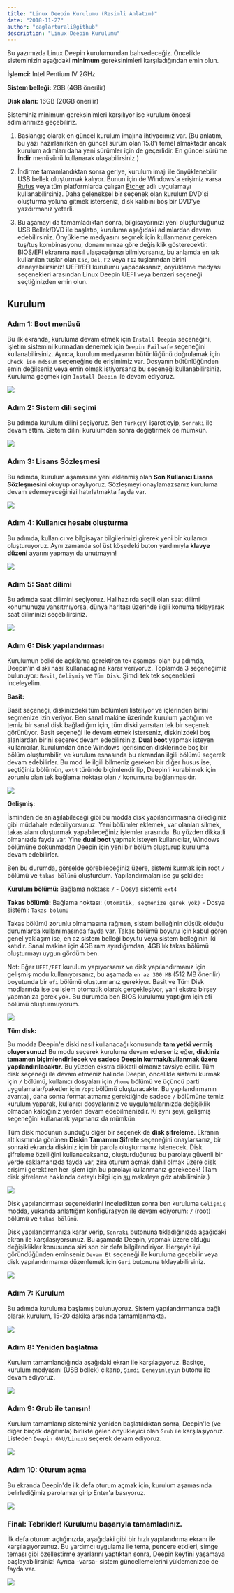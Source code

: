```yaml
---
title: "Linux Deepin Kurulumu (Resimli Anlatım)"
date: "2018-11-27"
author: "caglarturali@github"
description: "Linux Deepin Kurulumu"
---
```


Bu yazımızda Linux Deepin kurulumundan bahsedeceğiz. Öncelikle sisteminizin aşağıdaki **minimum** gereksinimleri karşıladığından emin olun.

**İşlemci:** Intel Pentium IV 2GHz

**Sistem belleği:** 2GB (4GB önerilir)

**Disk alanı:** 16GB (20GB önerilir)

Sisteminiz minimum gereksinimleri karşılıyor ise kurulum öncesi adımlarımıza geçebiliriz.

1. Başlangıç olarak en güncel kurulum imajına ihtiyacımız var. (Bu anlatım, bu yazı hazırlanırken en güncel sürüm olan 15.8'i temel almaktadır ancak kurulum adımları daha yeni sürümler için de geçerlidir. En güncel sürüme **İndir** menüsünü kullanarak ulaşabilirsiniz.)

2. İndirme tamamlandıktan sonra geriye, kurulum imajı ile önyüklenebilir USB bellek oluşturmak kalıyor. Bunun için de Windows'a erişimiz varsa [Rufus](https://rufus.ie/tr_TR.html) veya tüm platformlarda çalışan [Etcher](https://www.balena.io/etcher/) adlı uygulamayı kullanabilirsiniz. Daha geleneksel bir seçenek olan kurulum DVD'si oluşturma yoluna gitmek isterseniz, disk kalıbını boş bir DVD'ye yazdırmanız yeterli.

3. Bu aşamayı da tamamladıktan sonra, bilgisayarınızı yeni oluşturduğunuz USB Bellek/DVD ile başlatıp, kuruluma aşağıdaki adımlardan devam edebilirsiniz. Önyükleme medyasını seçmek için kullanmanız gereken tuş/tuş kombinasyonu, donanımınıza göre değişiklik gösterecektir. BIOS/EFI ekranına nasıl ulaşacağınızı bilmiyorsanız, bu anlamda en sık kullanılan tuşlar olan `Esc`, `Del`, `F2` veya `F12` tuşlarından birini deneyebilirsiniz! UEFI/EFI kurulumu yapacaksanız, önyükleme medyası seçenekleri arasından Linux Deepin UEFI veya benzeri seçeneği seçtiğinizden emin olun.

## Kurulum

### Adım 1: Boot menüsü

Bu ilk ekranda, kuruluma devam etmek için `Install Deepin` seçeneğini, işletim sistemini kurmadan denemek için `Deepin Failsafe` seçeneğini kullanabilirsiniz. Ayrıca, kurulum medyasının bütünlüğünü doğrulamak için `Check iso md5sum` seçeneğine de erişimimiz var. Dosyanın bütünlüğünden emin değilseniz veya emin olmak istiyorsanız bu seçeneği kullanabilirsiniz. Kuruluma geçmek için `Install Deepin` ile devam ediyoruz.

![](./img-1.png)

### Adım 2: Sistem dili seçimi

Bu adımda kurulum dilini seçiyoruz. Ben `Türkçe`yi işaretleyip, `Sonraki` ile devam ettim. Sistem dilini kurulumdan sonra değiştirmek de mümkün.

![](./img-2.png)

### Adım 3: Lisans Sözleşmesi

Bu adımda, kurulum aşamasına yeni eklenmiş olan **Son Kullanıcı Lisans Sözleşmesi**ni okuyup onaylıyoruz. Sözleşmeyi onaylamazsanız kuruluma devam edemeyeceğinizi hatırlatmakta fayda var.

![](./img-3.png)

### Adım 4: Kullanıcı hesabı oluşturma

Bu adımda, kullanıcı ve bilgisayar bilgilerimizi girerek yeni bir kullanıcı oluşturuyoruz. Aynı zamanda sol üst köşedeki buton yardımıyla **klavye düzeni** ayarını yapmayı da unutmayın!

![](./img-4.png)

### Adım 5: Saat dilimi

Bu adımda saat dilimini seçiyoruz. Halihazırda seçili olan saat dilimi konumunuzu yansıtmıyorsa, dünya haritası üzerinde ilgili konuma tıklayarak saat diliminizi seçebilirsiniz.

![](./img-5.png)

### Adım 6: Disk yapılandırması

Kurulumun belki de açıklama gerektiren tek aşaması olan bu adımda, Deepin'in diski nasıl kullanacağına karar veriyoruz. Toplamda 3 seçeneğimiz bulunuyor: `Basit`, `Gelişmiş` ve `Tüm Disk`. Şimdi tek tek seçenekleri inceleyelim.

**Basit:**

Basit seçeneği, diskinizdeki tüm bölümleri listeliyor ve içlerinden birini seçmenize izin veriyor. Ben sanal makine üzerinde kurulum yaptığım ve temiz bir sanal disk bağladığım için, tüm diski yansıtan tek bir seçenek görünüyor. Basit seçeneği ile devam etmek isterseniz, diskinizdeki boş alanlardan birini seçerek devam edebilirsiniz. **Dual boot** yapmak isteyen kullanıcılar, kurulumdan önce Windows içerisinden disklerinde boş bir bölüm oluşturabilir, ve kurulum esnasında bu ekrandan ilgili bölümü seçerek devam edebilirler. Bu mod ile ilgili bilmeniz gereken bir diğer husus ise, seçtiğiniz bölümün, `ext4` türünde biçimlendirilip, Deepin'i kurabilmek için zorunlu olan tek bağlama noktası olan `/` konumuna bağlanmasıdır.

![](./img-6.png)

**Gelişmiş:**

İsminden de anlaşılabileceği gibi bu modda disk yapılandırmasına dilediğiniz gibi müdahale edebiliyorsunuz. Yeni bölümler eklemek, var olanları silmek, takas alanı oluşturmak yapabileceğiniz işlemler arasında. Bu yüzden dikkatli olmanızda fayda var. Yine **dual boot** yapmak isteyen kullanıcılar, Windows bölümüne dokunmadan Deepin için yeni bir bölüm oluşturup kuruluma devam edebilirler.

Ben bu durumda, görselde görebileceğiniz üzere, sistemi kurmak için root `/` bölümü ve `takas bölümü` oluşturdum. Yapılandırmaları ise şu şekilde:

**Kurulum bölümü:** Bağlama noktası: `/` - Dosya sistemi: `ext4`

**Takas bölümü:** Bağlama noktası: `(Otomatik, seçmenize gerek yok)` - Dosya sistemi: `Takas bölümü`

Takas bölümü zorunlu olmamasına rağmen, sistem belleğinin düşük olduğu durumlarda kullanılmasında fayda var. Takas bölümü boyutu için kabul gören genel yaklaşım ise, en az sistem belleği boyutu veya sistem belleğinin iki katıdır. Sanal makine için 4GB ram ayırdığımdan, 4GB'lık takas bölümü oluşturmayı uygun gördüm ben.

Not: Eğer `UEFI/EFI` kurulum yapıyorsanız ve disk yapılandırmanız için gelişmiş modu kullanıyorsanız, bu aşamada `en az 300 MB` (512 MB önerilir) boyutunda bir `efi` bölümü oluşturmanız gerekiyor. Basit ve Tüm Disk modlarında ise bu işlem otomatik olarak gerçekleşiyor, yani ekstra birşey yapmanıza gerek yok. Bu durumda ben BIOS kurulumu yaptığım için efi bölümü oluşturmuyorum.

![](./img-7.png)

**Tüm disk:**

Bu modda Deepin'e diski nasıl kullanacağı konusunda **tam yetki vermiş oluyorsunuz!** Bu modu seçerek kuruluma devam ederseniz eğer, **diskiniz tamamen biçimlendirilecek ve sadece Deepin kurmak/kullanmak üzere yapılandırılacaktır**. Bu yüzden ekstra dikkatli olmanız tavsiye edilir. Tüm disk seçeneği ile devam etmeniz halinde Deepin, öncelikle sistemi kurmak için `/` bölümü, kullanıcı dosyaları için `/home` bölümü ve üçüncü parti uygulamalar/paketler için `/opt` bölümü oluşturacaktır. Bu yapılandırmanın avantajı, daha sonra format atmanız gerektiğinde sadece `/` bölümüne temiz kurulum yaparak, kullanıcı dosyalarınız ve uygulamalarınızda değişiklik olmadan kaldığınız yerden devam edebilmenizdir. Ki aynı şeyi, gelişmiş seçeneğini kullanarak yapmanız da mümkün.

Tüm disk modunun sunduğu diğer bir seçenek de **disk şifreleme**. Ekranın alt kısmında görünen **Diskin Tamamını Şifrele** seçeneğini onaylarsanız, bir sonraki ekranda diskiniz için bir parola oluşturmanız istenecek. Disk şifreleme özelliğini kullanacaksanız, oluşturduğunuz bu parolayı güvenli bir yerde saklamanızda fayda var, zira oturum açmak dahil olmak üzere disk erişimi gerektiren her işlem için bu parolayı kullanmanız gerekecek! (Tam disk şifreleme hakkında detaylı bilgi için [şu](https://mertcangokgoz.com/tam-disk-sifrelemesi-nedir/) makaleye göz atabilirsiniz.)

![](./img-8.png)

Disk yapılandırması seçeneklerini inceledikten sonra ben kuruluma `Gelişmiş` modda, yukarıda anlattığım konfigürasyon ile devam ediyorum: `/` (root) bölümü ve `takas bölümü`.

Disk yapılandırmanıza karar verip, `Sonraki` butonuna tıkladığınızda aşağıdaki ekran ile karşılaşıyorsunuz. Bu aşamada Deepin, yapmak üzere olduğu değişiklikler konusunda sizi son bir defa bilgilendiriyor. Herşeyin iyi göründüğünden eminseniz `Devam Et` seçeneği ile kuruluma geçebilir veya disk yapılandırmanızı düzenlemek için `Geri` butonuna tıklayabilirsiniz.

![](./img-9.png)

### Adım 7: Kurulum

Bu adımda kuruluma başlamış bulunuyoruz. Sistem yapılandırmanıza bağlı olarak kurulum, 15-20 dakika arasında tamamlanmakta.

![](./img-10.png)

### Adım 8: Yeniden başlatma

Kurulum tamamlandığında aşağıdaki ekran ile karşılaşıyoruz. Basitçe, kurulum medyasını (USB bellek) çıkarıp, `Şimdi Deneyimleyin` butonu ile devam ediyoruz.

![](./img-11.png)

### Adım 9: Grub ile tanışın!

Kurulum tamamlanıp sisteminiz yeniden başlatıldıktan sonra, Deepin'le (ve diğer birçok dağıtımla) birlikte gelen önyükleyici olan `Grub` ile karşılaşıyoruz. Listeden `Deepin GNU/Linux`u seçerek devam ediyoruz.

![](./img-12.png)

### Adım 10: Oturum açma

Bu ekranda Deepin'de ilk defa oturum açmak için, kurulum aşamasında belirlediğimiz parolamızı girip Enter'a basıyoruz.

![](./img-13.png)

### Final: Tebrikler! Kurulumu başarıyla tamamladınız.

İlk defa oturum açtığınızda, aşağıdaki gibi bir hızlı yapılandırma ekranı ile karşılaşıyorsunuz. Bu yardımcı uygulama ile tema, pencere etkileri, simge teması gibi özelleştirme ayarlarını yaptıktan sonra, Deepin keyfini yaşamaya başlayabilirsiniz! Ayrıca -varsa- sistem güncellemelerini yüklemenizde de fayda var.

![](./img-14.png)

